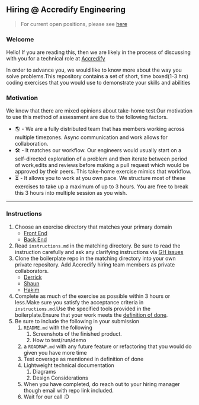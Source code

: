 ## Hiring @ Accredify Engineering

>For current open positions, please see [here](https://www.linkedin.com/company/accredify/jobs/)

### Welcome

Hello! If you are reading this, then we are likely in the process of discussing with you for a technical role at [Accredify](https://www.accredify.io)

In order to advance you, we would like to know more about the way you solve problems.This repository contains a set of short, time boxed(1-3 hrs) coding exercises that you would use to demonstrate your skills and abilities

### Motivation

We know that there are mixed opinions about take-home test.Our motivation to use this method of assessment are due to the following factors.

 - 🌎 - We are a fully distributed team that has members working across multiple timezones. Async communication and work allows for collaboration.
 - 🛠 - It matches our workflow. Our engineers would usually start on a self-directed exploration of a problem and then iterate between period of work,edits and reviews before making a pull request which would be approved by their peers. This take-home exercise mimics that workflow. 
 - ⏳ - It allows you to work at you own pace. We structure most of these exercises to take up a maximum of up to 3 hours. You are free to break this 3 hours into multiple session as you wish. 
 
---

### Instructions

1. Choose an exercise directory that matches your primary domain
    - [Front End](front-end)
    - [Back End](back-end)
2. Read `instructions.md` in the matching directory. Be sure to read the instruction carefully and ask any clarifying instructions via [GH issues](https://github.com/Accredifysg/Dev-Interview/issues)
3. Clone the boilerplate repo in the matching directory into your own private repository. Add Accredify hiring team members as private collaborators.
    - [Derrick](https://github.com/derrickleemy)
    - [Shaun](https://github.com/skydudie)
    - [Hakim](https://github.com/Abdulhakimsg)
4. Complete as much of the exercise as possible within 3 hours or less.Make sure you satisfy the acceptance criteria in `instructions.md`.Use the specified tools provided in the boilerplate.Ensure that your work meets the [definition of done](definition-of-done.md).
5. Be sure to include the following in your submission
   1. `README.md` with the following
      1. Screenshots of the finished product.
      2. How to test/run/demo
   2. a `ROADMAP.md` with any future feature or refactoring that you would do given you have more time
   3. Test coverage as mentioned in definition of done
   4. Lightweight technical documentation
      1. Diagrams
      2. Design Considerations
   5. When you have completed, do reach out to your hiring manager though email with repo link included.
   6. Wait for our call :D
